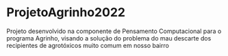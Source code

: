 # ProjetoAgrinho2022
Projeto desenvolvido na componente de Pensamento Computacional para o programa Agrinho, visando a solução do problema do mau descarte dos recipientes de agrotóxicos muito comum em nosso bairro  
